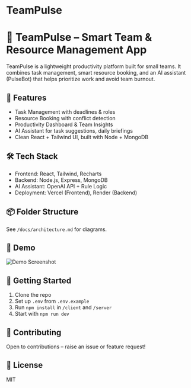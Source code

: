 # TeamPulse
# 🧠 TeamPulse – Smart Team & Resource Management App

TeamPulse is a lightweight productivity platform built for small teams. It combines task management, smart resource booking, and an AI assistant (PulseBot) that helps prioritize work and avoid team burnout.

## 🚀 Features
- Task Management with deadlines & roles
- Resource Booking with conflict detection
- Productivity Dashboard & Team Insights
- AI Assistant for task suggestions, daily briefings
- Clean React + Tailwind UI, built with Node + MongoDB

## 🛠️ Tech Stack
- Frontend: React, Tailwind, Recharts
- Backend: Node.js, Express, MongoDB
- AI Assistant: OpenAI API + Rule Logic
- Deployment: Vercel (Frontend), Render (Backend)

## 📦 Folder Structure
See `/docs/architecture.md` for diagrams.

## 📸 Demo
![Demo Screenshot](./docs/demo.png)

## 🧠 Getting Started
1. Clone the repo
2. Set up `.env` from `.env.example`
3. Run `npm install` in `/client` and `/server`
4. Start with `npm run dev`

## 🤝 Contributing
Open to contributions – raise an issue or feature request!

## 📄 License
MIT
